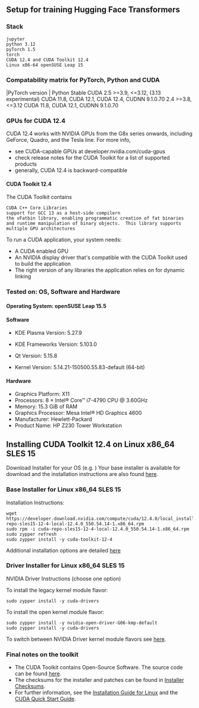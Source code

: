 ## Setup for training Hugging Face Transformers

### Stack
```Full stack
jupyter
python 3.12
pyTorch 1.5
torch 
CUDA 12.4 and CUDA Toolkit 12.4
Linux x86-64 openSUSE Leap 15
```

### Compatability matrix for PyTorch, Python and CUDA
|PyTorch version | Python	Stable CUDA
2.5	>=3.9, <=3.12, (3.13 experimental)	CUDA 11.8, CUDA 12.1, CUDA 12.4, CUDNN 9.1.0.70
2.4	>=3.8, <=3.12	CUDA 11.8, CUDA 12.1, CUDNN 9.1.0.70

### GPUs for CUDA 12.4
CUDA 12.4 works with NVIDIA GPUs from the G8x series onwards, including GeForce, Quadro, and the Tesla line. For more info, 
- see CUDA-capable GPUs at developer.nvidia.com/cuda-gpus
- check release notes for the CUDA Toolkit for a list of supported products
- generally, CUDA 12.4 is backward-compatible

#### CUDA Toolkit 12.4
The CUDA Toolkit contains
```
CUDA C++ Core Libraries
support for GCC 13 as a host-side compilern
the vFatbin library, enabling programmatic creation of fat binaries and runtime manipulation of binary objects.  This library supports multiple GPU architectures

```
To run a CUDA application, your system needs:
- A CUDA enabled GPU
- An NVIDIA display driver that's compatible with the CUDA Toolkit used to build the application
- The right version of any libraries the application relies on for dynamic linking

### Tested on:  OS, Software and Hardware

#### Operating System: openSUSE Leap 15.5
#### Software
- KDE Plasma Version: 5.27.9
* KDE Frameworks Version: 5.103.0
+ Qt Version: 5.15.8
- Kernel Version: 5.14.21-150500.55.83-default (64-bit)

#### Hardware
- Graphics Platform: X11
- Processors: 8 × Intel® Core™ i7-4790 CPU @ 3.60GHz
- Memory: 15.3 GiB of RAM
- Graphics Processor: Mesa Intel® HD Graphics 4600
- Manufacturer: Hewlett-Packard
- Product Name: HP Z230 Tower Workstation

## Installing CUDA Toolkit 12.4 on Linux x86_64 SLES 15
Download Installer for your OS (e.g. )
Your base installer is available for download and the installation instructions are also found [here](https://developer.nvidia.com/cuda-12-4-0-download-archive).

### Base Installer for Linux x86_64 SLES 15	
Installation Instructions:
```
wget https://developer.download.nvidia.com/compute/cuda/12.4.0/local_installers/cuda-repo-sles15-12-4-local-12.4.0_550.54.14-1.x86_64.rpm
sudo rpm -i cuda-repo-sles15-12-4-local-12.4.0_550.54.14-1.x86_64.rpm
sudo zypper refresh
sudo zypper install -y cuda-toolkit-12-4
```

Additional installation options are detailed [here](https://docs.nvidia.com/cuda/cuda-installation-guide-linux/#switching-between-driver-module-flavors)

### Driver Installer for Linux x86_64 SLES 15		
NVIDIA Driver Instructions (choose one option)

To install the legacy kernel module flavor:
```
sudo zypper install -y cuda-drivers
```

To install the open kernel module flavor:
```
sudo zypper install -y nvidia-open-driver-G06-kmp-default
sudo zypper install -y cuda-drivers
```

To switch between NVIDIA Driver kernel module flavors see [here](https://docs.nvidia.com/cuda/cuda-installation-guide-linux/#switching-between-driver-module-flavors).

### Final notes on the toolkit
- The CUDA Toolkit contains Open-Source Software. The source code can be found [here](https://developer.download.nvidia.com/compute/cuda/opensource/12.4.0).
- The checksums for the installer and patches can be found in [Installer Checksums](https://developer.download.nvidia.com/compute/cuda/12.4.0/docs/sidebar/md5sum.txt).
- For further information, see the [Installation Guide for Linux](https://docs.nvidia.com/cuda/cuda-installation-guide-linux/index.html) and the [CUDA Quick Start Guide](https://docs.nvidia.com/cuda/cuda-quick-start-guide/index.html).

```

